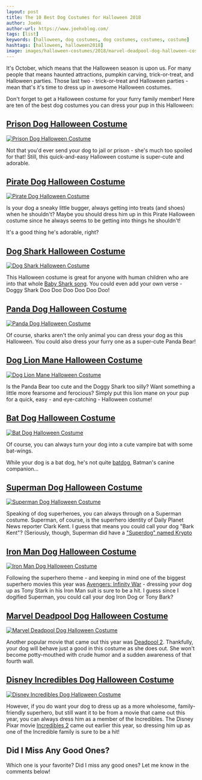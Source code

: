 ```yaml
---
layout: post
title: The 10 Best Dog Costumes for Halloween 2018
author: JoeHx
author-url: https://www.joehxblog.com/
tags: [list]
keywords: [halloween, dog costumes, dog costumes, costumes, costume]
hashtags: [halloween, halloween2018]
image: images/halloween-costumes/2018/marvel-deadpool-dog-halloween-costume.jpg
---
```


It's October, which means that the Halloween season is upon us. For many people that means haunted attractions, pumpkin carving, trick-or-treat, and Halloween parties. Those last two - trick-or-treat and Halloween parties - mean that's it's time to dress up in awesome Halloween costumes.

Don't forget to get a Halloween costume for your furry family member! Here are ten of the best dog costumes you can dress your pup in this Halloween:

## [Prison Dog Halloween Costume](https://www.amazon.com/Casual-Canine-Prison-Dog-Halloween-Costume/dp/B000W5UWPQ/?tag=puppysnuggles-20)

[![Prison Dog Halloween Costume](/images/halloween-costumes/2018/prison-dog-halloween-costume.jpg)](https://www.amazon.com/Casual-Canine-Prison-Dog-Halloween-Costume/dp/B000W5UWPQ/?tag=puppysnuggles-20)

Not that you'd ever send your dog to jail or prison - she's much too spoiled for that! Still, this quick-and-easy Halloween costume is super-cute and adorable.

## [Pirate Dog Halloween Costume](https://www.amazon.com/Pirate-Dog-Halloween-Costume/dp/B010DXW6NC/?tag=puppysnuggles-20)

[![Pirate Dog Halloween Costume](/images/halloween-costumes/2018/pirate-dog-halloween-costume.jpg)](https://www.amazon.com/Pirate-Dog-Halloween-Costume/dp/B010DXW6NC/?tag=puppysnuggles-20)

Is your dog a sneaky little bugger, always getting into treats (and shoes) when he shouldn't? Maybe you should dress him up in this Pirate Halloween costume since he always seems to be getting into things he shouldn't!

It's a good thing he's adorable, right?

## [Dog Shark Halloween Costume](https://www.amazon.com/Dog-Shark-Halloween-Costume/dp/B00JSMVMOE/?tag=puppysnuggles-20)

[![Dog Shark Halloween Costume](/images/halloween-costumes/2018/dog-shark-halloween-costume.jpg)](https://www.amazon.com/Dog-Shark-Halloween-Costume/dp/B00JSMVMOE/?tag=puppysnuggles-20)

This Halloween costume is great for anyone with human children who are into that whole [Baby Shark song](https://www.youtube.com/watch?v=XqZsoesa55w). You could even add your own verse - Doggy Shark  Doo Doo Doo Doo Doo Doo!

## [Panda Dog Halloween Costume](https://www.amazon.com/Pandaloon-Panda-Dog-Halloween-Costume/dp/B075QZV33C/?tag=puppysnuggles-20)

[![Panda Dog Halloween Costume](/images/halloween-costumes/2018/panda-dog-halloween-costume.jpg)](https://www.amazon.com/Pandaloon-Panda-Dog-Halloween-Costume/dp/B075QZV33C/?tag=puppysnuggles-20)

Of course, sharks aren't the only animal you can dress your dog as this Halloween. You could also dress your furry one as a super-cute Panda Bear!

## [Dog Lion Mane Halloween Costume](https://www.amazon.com/Dog-Lion-Mane-Halloween-Costume/dp/B00UXVNIBE/?tag=puppysnuggles-20)

[![Dog Lion Mane Halloween Costume](/images/halloween-costumes/2018/dog-lion-mane-halloween-costume.jpg)](https://www.amazon.com/Dog-Lion-Mane-Halloween-Costume/dp/B00UXVNIBE/?tag=puppysnuggles-20)

Is the Panda Bear too cute and the Doggy Shark too silly? Want something a little more fearsome and ferocious? Simply put this lion mane on your pup for a quick, easy - and eye-catching - Halloween costume!

## [Bat Dog Halloween Costume](https://www.amazon.com/Bat-Dog-Halloween-Costume/dp/B07H7C2Y7D/?tag=puppysnuggles-20)

[![Bat Dog Halloween Costume](/images/halloween-costumes/2018/bat-dog-halloween-costume.jpg)](https://www.amazon.com/Bat-Dog-Halloween-Costume/dp/B07H7C2Y7D/?tag=puppysnuggles-20)

Of course, you can always turn your dog into a cute vampire bat with some bat-wings.

While your dog is a bat dog, he's not quite [batdog](https://www.amazon.com/Batman-Dog-Halloween-Costume/dp/B00UCIWNV4/?tag=puppysnuggles-20), Batman's canine companion...

## [Superman Dog Halloween Costume](https://www.amazon.com/DC-Comics-Superman-Dog-Halloween-Costume/dp/B00KGHZZ0M/?tag=puppysnuggles-20)

[![Superman Dog Halloween Costume](/images/halloween-costumes/2018/superman-dog-halloween-costume.jpg)](https://www.amazon.com/DC-Comics-Superman-Dog-Halloween-Costume/dp/B00KGHZZ0M/?tag=puppysnuggles-20)

Speaking of dog superheroes, you can always through on a Superman costume. Superman, of course, is the superhero identity of Daily Planet News reporter Clark Kent. I guess that means you could call your dog "Bark Kent"? (Seriously, though, Superman did have a ["Superdog" named Krypto](https://www.amazon.com/Kryptos-Scripto/dp/B00D5P15BK/?tag=puppysnuggles-20)

## [Iron Man Dog Halloween Costume](https://www.amazon.com/Iron-Man-Dog-Halloween-Costume/dp/B07FB3C4NT/?tag=puppysnuggles-20)

[![Iron Man Dog Halloween Costume](/images/halloween-costumes/2018/iron-man-dog-halloween-costume.jpg)](https://www.amazon.com/Iron-Man-Dog-Halloween-Costume/dp/B07FB3C4NT/?tag=puppysnuggles-20)

Following the superhero theme - and keeping in mind one of the biggest superhero movies this year was [Avengers: Infinity War](https://www.amazon.com/Avengers-Infinity-War/dp/B07CKK1LT3/?tag=puppysnuggles-20) - dressing your dog up as Tony Stark in his Iron Man suit is sure to be a hit. I guess since I dogified Superman, you could call your dog Iron Dog or Tony Bark?

## [Marvel Deadpool Dog Halloween Costume](https://www.amazon.com/Marvel-Deadpool-Dog-Halloween-Costume/dp/B079QCK4K9/?tag=puppysnuggles-20)

[![Marvel Deadpool Dog Halloween Costume](/images/halloween-costumes/2018/marvel-deadpool-dog-halloween-costume.jpg)](https://www.amazon.com/Marvel-Deadpool-Dog-Halloween-Costume/dp/B079QCK4K9/?tag=puppysnuggles-20)

Another popular movie that came out this year was [Deadpool 2](https://www.amazon.com/Deadpool-2-Ryan-Reynolds/dp/B07D5KWFJ7/?tag=puppysnuggles-20). Thankfully, your dog will behave just a good in this costume as she does out. She won't become potty-mouthed with crude humor and a sudden awareness of that fourth wall.

## [Disney Incredibles Dog Halloween Costume](https://www.amazon.com/Disney-Incredibles-Dog-Halloween-Costume/dp/B07D4RW136/?tag=puppysnuggles-20)

[![Disney Incredibles Dog Halloween Costume](/images/halloween-costumes/2018/disney-incredibles-dog-halloween-costume.jpg)](https://www.amazon.com/Disney-Incredibles-Dog-Halloween-Costume/dp/B07D4RW136/?tag=puppysnuggles-20)

However, if you do want your dog to dress up as a more wholesome, family-friendly superhero, but still want it to be from a movie that came out this year, you can always dress him as a member of the Incredibles. The Disney Pixar movie [Incredibles 2](https://www.amazon.com/Incredibles-2/dp/B07DNL1DC8/?tag=puppysnuggles-20) came out earlier this year, so dressing him up as one of the Incredible family is sure to be a hit!

## Did I Miss Any Good Ones?

Which one is your favorite? Did I miss any good ones? Let me know in the comments below!
